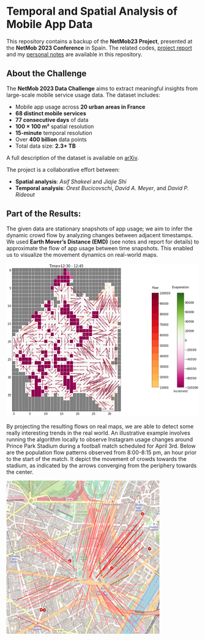 # Temporal and Spatial Analysis of Mobile App Data

This repository contains a backup of the **NetMob23 Project**, presented at the **NetMob 2023 Conference** in Spain. The related codes, [project report](https://github.com/sjjgh/Netmob23/blob/main/Netmob23_Report.pdf) and my [personal notes](https://github.com/sjjgh/Netmob23/blob/main/EMD_notes.pdf) are available in this repository.

## About the Challenge

The **NetMob 2023 Data Challenge** aims to extract meaningful insights from large-scale mobile service usage data. The dataset includes:

- Mobile app usage across **20 urban areas in France**
- **68 distinct mobile services**
- **77 consecutive days** of data
- **100 × 100 m²** spatial resolution
- **15-minute** temporal resolution
- Over **400 billion** data points
- Total data size: **2.3+ TB**

A full description of the dataset is available on [arXiv](https://arxiv.org/abs/2305.06933).

The project is a collaborative effort between:

- **Spatial analysis**: *Asif Shakeel* and *Jiajie Shi*
- **Temporal analysis**: *Orest Bucicovschi*, *David A. Meyer*, and *David P. Rideout*

## Part of the Results:

The given data are stationary snapshots of app usage; we aim to infer the dynamic crowd flow by analyzing changes between adjacent timestamps.\
We used **Earth Mover’s Distance (EMD)** (see notes and report for details) to approximate the flow of app usage between time snapshots. This enabled us to visualize the movement dynamics on real-world maps.

<img src="https://github.com/sjjgh/Netmob23/blob/main/evp_0.png" width="600" height="400">

By projecting the resulting flows on real maps, we are able to detect some really interesting trends in the real world. An illustrative example involves running the algorithm locally to observe Instagram usage changes around Prince Park Stadium during a football match scheduled for April 3rd. Below are the population flow patterns observed from 8:00-8:15 pm, an hour prior to the start of the match. It depict the movement of crowds towards the stadium, as indicated by the arrows converging from the periphery towards the center.

<img src="https://github.com/sjjgh/Netmob23/blob/main/Flow_p1.png" width="400" height="400">




